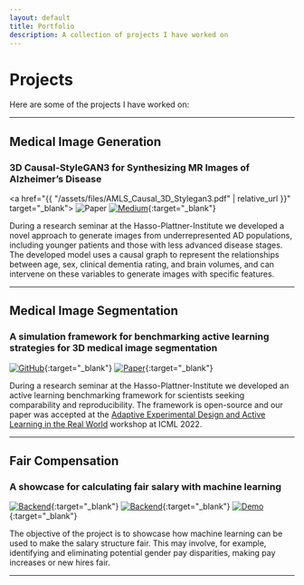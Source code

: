```yaml
---
layout: default
title: Portfolio
description: A collection of projects I have worked on
---
```


# Projects

Here are some of the projects I have worked on:

---

## Medical Image Generation
### 3D Causal-StyleGAN3 for Synthesizing MR Images of Alzheimer’s Disease

<a href="{{ "/assets/files/AMLS_Causal_3D_Stylegan3.pdf" | relative_url }}" target="_blank">
<img src="https://img.shields.io/badge/PDF-Report-red?logo=adobe-acrobat-reader" alt="Paper">
</a>[![Medium](https://img.shields.io/badge/Medium-Blogpost-white?logo=Medium)](https://medium.com/@marcelfernandez_26751/generative-ai-for-early-onset-alzheimers-disease-research-9f877b228c94){:target="_blank"}

During a research seminar at the Hasso-Plattner-Institute we developed a novel approach to generate images from underrepresented AD populations, including younger patients and those with less advanced disease stages.
The developed model uses a causal graph to represent the relationships between age, sex, clinical dementia rating, and brain volumes, and can intervene on these variables to generate images with specific features.

---

## Medical Image Segmentation
### A simulation framework for benchmarking active learning strategies for 3D medical image segmentation

[![GitHub](https://img.shields.io/badge/GitHub-Repository-blue?logo=GitHub)](https://github.com/HealthML/active-segmentation){:target="_blank"}
[![Paper](https://img.shields.io/badge/arXiv-Paper-red?logo=Arxiv)](https://arxiv.org/abs/2207.00845){:target="_blank"}

During a research seminar at the Hasso-Plattner-Institute we developed an active learning benchmarking framework for scientists seeking comparability and reproducibility.
The framework is open-source and our paper was accepted at the [Adaptive Experimental Design and Active Learning in the Real World](https://realworldml.github.io/icml2022/) workshop at ICML 2022.

---

## Fair Compensation
### A showcase for calculating fair salary with machine learning

[![Backend](https://img.shields.io/badge/GitHub-Backend-blue?logo=GitHub)](https://github.com/Ijusttyped/fair-compensation-backend){:target="_blank"}
[![Backend](https://img.shields.io/badge/GitHub-Frontend-blue?logo=GitHub)](https://github.com/Ijusttyped/fair-compensation-frontend){:target="_blank"}
[![Demo](https://img.shields.io/badge/Live%20Demo-32cd32)](https://ijusttyped.github.io/fair-compensation-frontend/){:target="_blank"}

The objective of the project is to showcase how machine learning can be used to make the salary structure fair.
This may involve, for example, identifying and eliminating potential gender pay disparities, making pay increases or new hires fair.

---